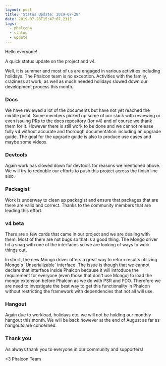 ```yaml
---
layout: post
title: 'Status Update: 2019-07-28'
date: 2019-07-28T15:47:07.231Z
tags:
  - phalcon4
  - status
  - update
---
```

Hello everyone!

A quick status update on the project and v4.

Well, it is summer and most of us are engaged in various activities including holidays. The Phalcon team is no exception. Activities with the family, craziness at work, as well as much needed holidays slowed down our development process this month.

### Docs

We have reviewed a lot of the documents but have not yet reached the middle point. Some members picked up some of our slack with reviewing or even issuing PRs to the docs repository (for v4) and of course we thank them for it. However there is still work to be done and we cannot release fully v4 without accurate and thorough documentation including an upgrade guide. The goal for the upgrade guide is also to produce use cases and maybe some videos.

### Devtools

Again work has slowed down for devtools for reasons we mentioned above. We will try to redouble our efforts to push this project across the finish line also.

### Packagist

Work is underway to clean up packagist and ensure that packages that are there are valid and correct. Thanks to the community members that are leading this effort.

### v4 beta

There are a few cards that came in our project and we are dealing with them. Most of them are not bugs so that is a good thing. The Mongo driver hit a snag with one of the interfaces so we are looking of ways to work things out. 

In short, the new Mongo driver offers a great way to return results utilizing Mongo's \`Unserializable\` interface. The issue is though that we cannot declare that interface inside Phalcon because it will introduce the requirement for everyone (even those that don't use Mongo) to load the mongo extension before Phalcon as we do with PSR and PDO. Therefore we are need to investigate the best way to get this functionality in Phalcon without restricting the framework with dependencies that not all will use.

### Hangout

Again due to workload, holidays etc. we will not be holding our monthly hangout this month. We will be back however at the end of August as far as hangouts are concerned.

### Thank you

As always thank you to everyone in our community and supporters! 



<3 Phalcon Team

